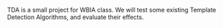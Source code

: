 TDA is a small project for WBIA class.
We will test some existing Template Detection Algorithms, and evaluate their effects.
